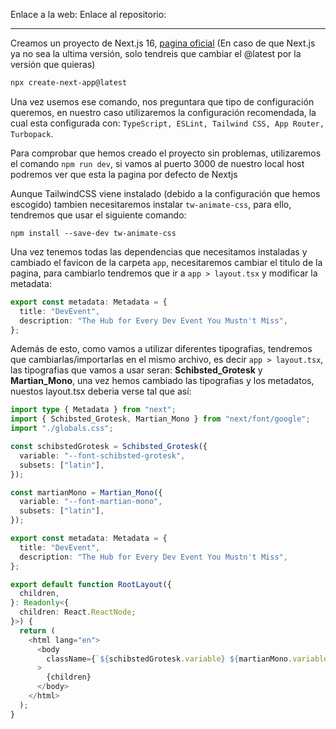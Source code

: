  Enlace a la web:
 Enlace al repositorio:

---

Creamos un proyecto de Next.js 16, [pagina oficial](https://nextjs.org/)  (En caso de que Next.js ya no sea la ultima versión, solo tendreis que cambiar el @latest por la versión que quieras)

```bash
npx create-next-app@latest
```

Una vez usemos ese comando, nos preguntara que tipo de configuración queremos, en nuestro caso utilizaremos la configuración recomendada, la cual esta configurada con: `TypeScript, ESLint, Tailwind CSS, App Router, Turbopack`.

Para comprobar que hemos creado el proyecto sin problemas, utilizaremos el comando `npm run dev`, si vamos al puerto 3000 de nuestro local host podremos ver que esta la pagina por defecto de Nextjs

Aunque TailwindCSS viene instalado (debido a la configuración que hemos escogido) tambien necesitaremos instalar `tw-animate-css`, para ello, tendremos que usar el siguiente comando:

```shell
npm install --save-dev tw-animate-css
```

Una vez tenemos todas las dependencias que necesitamos instaladas y cambiado el favicon de la carpeta `app`, necesitaremos cambiar el titulo de la pagina, para cambiarlo tendremos que ir a `app > layout.tsx` y modificar la metadata:

```typescript
export const metadata: Metadata = {
  title: "DevEvent",
  description: "The Hub for Every Dev Event You Mustn't Miss",
};
```

Además de esto, como vamos a utilizar diferentes tipografias, tendremos que cambiarlas/importarlas en el mismo archivo, es decir `app > layout.tsx`, las tipografias que vamos a usar seran: **Schibsted_Grotesk** y **Martian_Mono**, una vez hemos cambiado las tipografias y los metadatos, nuestos layout.tsx deberia verse tal que así:

```typescript
import type { Metadata } from "next";
import { Schibsted_Grotesk, Martian_Mono } from "next/font/google";
import "./globals.css";

const schibstedGrotesk = Schibsted_Grotesk({
  variable: "--font-schibsted-grotesk",
  subsets: ["latin"],
});

const martianMono = Martian_Mono({
  variable: "--font-martian-mono",
  subsets: ["latin"],
});

export const metadata: Metadata = {
  title: "DevEvent",
  description: "The Hub for Every Dev Event You Mustn't Miss",
};

export default function RootLayout({
  children,
}: Readonly<{
  children: React.ReactNode;
}>) {
  return (
    <html lang="en">
      <body
        className={`${schibstedGrotesk.variable} ${martianMono.variable} min-h-screen antialiased`}
      >
        {children}
      </body>
    </html>
  );
}
```

